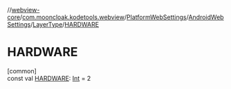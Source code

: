 //[webview-core](../../../../../index.md)/[com.mooncloak.kodetools.webview](../../../index.md)/[PlatformWebSettings](../../index.md)/[AndroidWebSettings](../index.md)/[LayerType](index.md)/[HARDWARE](-h-a-r-d-w-a-r-e.md)

# HARDWARE

[common]\
const val [HARDWARE](-h-a-r-d-w-a-r-e.md): [Int](https://kotlinlang.org/api/latest/jvm/stdlib/kotlin/-int/index.html) = 2
